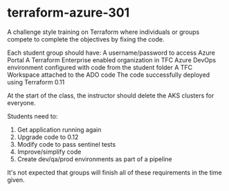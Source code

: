# terraform-azure-301
A challenge style training on Terraform where individuals or groups compete to complete the objectives by fixing the code.

Each student group should have:
A username/password to access Azure Portal
A Terraform Enterprise enabled organization in TFC
Azure DevOps environment configured with code from the student folder
A TFC Workspace attached to the ADO code
The code successfully deployed using Terraform 0.11

At the start of the class, the instructor should delete the AKS clusters for everyone.

Students need to:
1) Get application running again
2) Upgrade code to 0.12
3) Modify code to pass sentinel tests
4) Improve/simplify code
5) Create dev/qa/prod environments as part of a pipeline

It's not expected that groups will finish all of these requirements in the time given.
